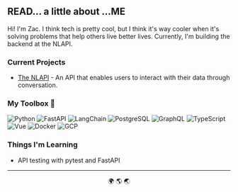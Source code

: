 ## READ... a little about ...ME

Hi! I'm Zac. I think tech is pretty cool, but I think it's way cooler when it's solving problems that help others live better lives. Currently, I'm building the backend at the NLAPI.

### Current Projects

- [The NLAPI](https://nlapi.io) - An API that enables users to interact with their data through conversation.

### My Toolbox 🧰

![Python](https://img.shields.io/badge/-Python-3776AB?style=flat&logo=Python&logoColor=white)
![FastAPI](https://img.shields.io/badge/-FastAPI-009688?style=flat&logo=FastAPI&logoColor=white)
![LangChain](https://img.shields.io/badge/-LangChain-121212?style=flat&logo=LangChain&logoColor=white)
![PostgreSQL](https://img.shields.io/badge/-PostgreSQL-4169E1?style=flat&logo=PostgreSQL&logoColor=white)
![GraphQL](https://img.shields.io/badge/-GraphQL-E10098?style=flat&logo=GraphQL&logoColor=white)
![TypeScript](https://img.shields.io/badge/-TypeScript-3178C6?style=flat&logo=TypeScript&logoColor=white)
![Vue](https://img.shields.io/badge/-Vue.js-4FC08D?style=flat&logo=vue.js&logoColor=white)
![Docker](https://img.shields.io/badge/-Docker-2496ED?style=flat&logo=Docker&logoColor=white)
![GCP](https://img.shields.io/badge/-Google_Cloud-4285F4?style=flat&logo=google-cloud&logoColor=white)

### Things I'm Learning

- API testing with pytest and FastAPI

---
<p align="center">🌍 🌎 🌏</p>
